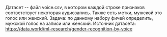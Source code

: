 Датасет -- файл voice.csv, в котором каждой строке признаков соответствует некоторая аудиозапись. Также есть метки, мужской это голос или женский.
Задача: по данному набору фичей определить, мужской голос на записи или женский.
Источник датасета: https://data.world/ml-research/gender-recognition-by-voice
